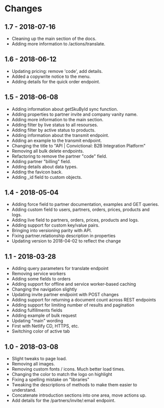 # Changes

## 1.7 - 2018-07-16

* Cleaning up the main section of the docs.
* Adding more information to /actions/translate.

## 1.6 - 2018-06-12

* Updating pricing: remove 'code', add details.
* Added a copywrite notice to the menu.
* Adding details for the quick order endpoint.

## 1.5 - 2018-06-08

* Adding information about getSkuById sync function.
* Adding properties to partner invite and company vanity name.
* Adding more information to the main section.
* Adding filter by live status to all resourses.
* Adding filter by active status to products.
* Adding information about the transmit endpoint.
* Adding an example to the transmit endpoint.
* Changing the title to "API | Convictional: B2B Integration Platform"
* Removing all bulk delete endpoints.
* Refactoring to remove the partner "code" field.
* Adding partner "billing" field.
* Adding details about data types.
* Adding the favicon back.
* Adding _id field to custom objects.

## 1.4 - 2018-05-04

* Adding force field to partner documentation, examples and GET queries.
* Adding custom field to users, partners, orders, prices, products and logs.
* Adding live field to partners, orders, prices, products and logs.
* Adding support for custom key/value pairs.
* Bringing into versioning parity with API.
* Fixing partner.relationship description in properties
* Updating version to 2018-04-02 to reflect the change

## 1.1 - 2018-03-28

* Adding query parameters for translate endpoint
* Removing service workers
* Adding some fields to orders
* Adding support for offline and service worker-based caching
* Changing the navigation slightly
* Updating invite partner endpoint with POST changes
* Adding support for returning a document count across REST endpoints
* Adding support for limiting number of results and pagination
* Adding fulfillments fields
* Adding example of bulk request
* Updating "main" wording
* First with Netlify CD, HTTPS, etc.
* Switching color of active tab

## 1.0 - 2018-03-08

* Slight tweaks to page load.
* Removing all images.
* Removing custom fonts / icons. Much better load times.
* Changing the color to match the logo on highlight
* Fixing a spelling mistake on "libraries"
* Tweaking the descriptions of methods to make them easier to understand.
* Concatenate introduction sections into one area, move actions up.
* Add details for the /partners/invite/:email endpoint.
